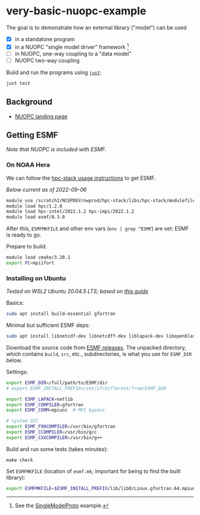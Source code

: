 # very-basic-nuopc-example

The goal is to demonstrate how an external library ("model") can be used
* [x] in a standalone program
* [x] in a NUOPC "single model driver" framework [^a]
* [ ] in NUOPC, one-way coupling to a "data model"
* [ ] NUOPC two-way coupling

Build and run the programs using [`just`](https://github.com/casey/just):
```bash
just test
```


[^a]: See the [SingleModelProto](https://github.com/esmf-org/nuopc-app-prototypes/tree/main/SingleModelProto/) example.

## Background

* [NUOPC landing page](https://earthsystemmodeling.org/nuopc/)

## Getting ESMF

*Note that NUOPC is included with ESMF.*

### On NOAA Hera

We can follow the [hpc-stack usage instructions](https://github.com/NOAA-EMC/hpc-stack/wiki/Official-Installations) to get ESMF.

*Below current as of 2022-09-06*

```sh
module use /scratch2/NCEPDEV/nwprod/hpc-stack/libs/hpc-stack/modulefiles/stack
module load hpc/1.2.0
module load hpc-intel/2022.1.2 hpc-impi/2022.1.2
module load esmf/8.3.0
```

After this, `ESMFMKFILE` and other env vars (`env | grep ^ESMF`) are set:
ESMF is ready to go.

Prepare to build:
```sh
module load cmake/3.20.1
export FC=mpiifort
```

### Installing on Ubuntu

*Tested on WSL2 Ubuntu 20.04.5 LTS; based on [this guide](https://chenzhang.org/notes/gis/installing-esmf-on-ubuntu/)*

Basics:
```bash
sudo apt install build-essential gfortran
```

Minimal but sufficient ESMF deps:
```bash
sudo apt install libnetcdf-dev libnetcdff-dev liblapack-dev libopenblas-dev
```

Download the source code from [ESMF releases](https://github.com/esmf-org/esmf/releases).
The unpacked directory, which contains `build`, `src`, etc., subdirectories,
is what you use for `ESMF_DIR` below.

Settings:
```bash
export ESMF_DIR=/full/path/to/ESMF/dir
# export ESMF_INSTALL_PREFIX=/set/if/different/from/ESMF_DIR

export ESMF_LAPACK=netlib
export ESMF_COMPILER=gfortran
export ESMF_COMM=mpiuni  # MPI bypass

# system GCC
export ESMF_F90COMPILER=/usr/bin/gfortran
export ESMF_CCOMPILER=/usr/bin/gcc
export ESMF_CXXCOMPILER=/usr/bin/g++
```

Build and run some tests (takes minutes):
```
make check
```

Set `ESMFMKFILE` (location of `esmf.mk`; important for being to find the built library):
```bash
export ESMFMKFILE=$ESMF_INSTALL_PREFIX/lib/libO/Linux.gfortran.64.mpiuni.default/esmf.mk  # e.g.
```

